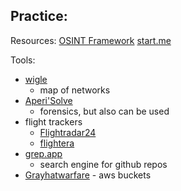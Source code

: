 Practice:
- 

Resources:
[OSINT Framework](https://osintframework.com/)
[start.me](https://start.me/p/DPYPMz/the-ultimate-osint-collection)

Tools:
- [wigle](https://wigle.net/)
	- map of networks
- [Aperi'Solve](https://aperisolve.com/)
	- forensics, but also can be used 
- flight trackers
	- [Flightradar24](https://www.flightradar24.com/42.65,-71.16/6)
	- [flightera](https://www.flightera.net/)
- [grep.app](https://grep.app/)
	- search engine for github repos
- [Grayhatwarfare](https://grayhatwarfare.com/) - aws buckets

